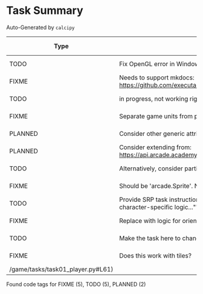 # Task Summary

Auto-Generated by `calcipy`

| Type    | Comment                                                                                         | Last Edit   | Source File                                                                                                                                                                  |
|---------|-------------------------------------------------------------------------------------------------|-------------|------------------------------------------------------------------------------------------------------------------------------------------------------------------------------|
| TODO    | Fix OpenGL error in Windows CI                                                                  | 2022-11-06  | [.github/workflows/ci_pipeline.yml:53](https://github.com/DesignPatternsAdventure/game/blame/d890d6aa928cc0811e62e1e216b65d1273921310/.github/workflows/ci_pipeline.yml#L53) |
| FIXME   | Needs to support mkdocs: https://github.com/executablebooks/mdformat/issues/317                 | 2022-11-02  | [.pre-commit-config.yaml:48](https://github.com/DesignPatternsAdventure/game/blame/bdb03d0a28c16931879603d5dc8e3b290695d38a/.pre-commit-config.yaml#L48)                     |
| TODO    | in progress, not working right now                                                              | 2022-11-06  | [game/core/game_view.py:159](https://github.com/DesignPatternsAdventure/game/blame/7869a376721be33e77d9870b1dbb0f46f720f059/game/core/game_view.py#L150)                     |
| FIXME   | Separate game units from pixels                                                                 | 2022-11-06  | [game/core/models/entity_attr.py:14](https://github.com/DesignPatternsAdventure/game/blame/d890d6aa928cc0811e62e1e216b65d1273921310/game/core/models/entity_attr.py#L14)     |
| PLANNED | Consider other generic attributes to model                                                      | 2022-11-05  | [game/core/models/entity_attr.py:27](https://github.com/DesignPatternsAdventure/game/blame/4253980d2690c622eaf9359b83709a974383e6de/game/core/models/entity_attr.py#L19)     |
| PLANNED | Consider extending from: https://api.arcade.academy/en/stable/api/sprites.html#arcade.Sprite    | 2022-11-05  | [game/core/models/sprite_state.py:11](https://github.com/DesignPatternsAdventure/game/blame/0b6749f7c9affc47c5211260f5337bb6bf947893/game/core/models/sprite_state.py#L11)   |
| TODO    | Alternatively, consider partial time updates like:                                              | 2022-11-06  | [game/core/pressed_keys.py:34](https://github.com/DesignPatternsAdventure/game/blame/7869a376721be33e77d9870b1dbb0f46f720f059/game/core/pressed_keys.py#L34)                 |
| FIXME   | Should be 'arcade.Sprite'. Need validator + arbitrary_types_allowed                             | 2022-11-05  | [game/core/registration.py:11](https://github.com/DesignPatternsAdventure/game/blame/0b6749f7c9affc47c5211260f5337bb6bf947893/game/core/registration.py#L10)                 |
| TODO    | Provide SRP task instructions: "Our character module contains all character-specific logic..."" | 2022-11-06  | [game/tasks/task01_player.py:12](https://github.com/DesignPatternsAdventure/game/blame/d890d6aa928cc0811e62e1e216b65d1273921310/game/tasks/task01_player.py#L12)             |
| FIXME   | Replace with logic for orienting a top-down sprite                                              | 2022-11-06  | [game/tasks/task01_player.py:34](https://github.com/DesignPatternsAdventure/game/blame/d890d6aa928cc0811e62e1e216b65d1273921310/game/tasks/task01_player.py#L35)             |
| TODO    | Make the task here to change the character resource?                                            | 2022-11-05  | [game/tasks/task01_player.py:54](https://github.com/DesignPatternsAdventure/game/blame/e0f113d117923421703196805c5926d63a8e817a/game/tasks/task01_player.py#L55)             |
| FIXME   | Does this work with tiles?                                                                      | 2022-11-06  | [game/tasks/task01_player.py:61](https://github.com/DesignPatternsAdventure/game/blame/main
/game/tasks/task01_player.py#L61)                                                                                                                                                                              |

Found code tags for FIXME (5), TODO (5), PLANNED (2)

<!-- calcipy:skip_tags -->
